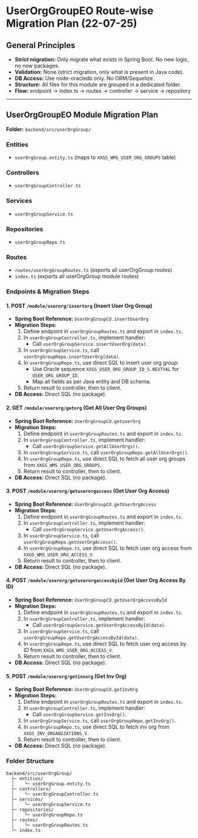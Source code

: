 # UserOrgGroupEO Route-wise Migration Plan (22-07-25)

## General Principles

- **Strict migration:** Only migrate what exists in Spring Boot. No new logic, no new packages.
- **Validation:** None (strict migration, only what is present in Java code).
- **DB Access:** Use node-oracledb only. No ORM/Sequelize.
- **Structure:** All files for this module are grouped in a dedicated folder.
- **Flow:** endpoint → index.ts → routes → controller → service → repository

---

## UserOrgGroupEO Module Migration Plan

**Folder:** `backend/src/userOrgGroup/`

### Entities

- `userOrgGroup.entity.ts` (maps to `XXGS_WMS_USER_ORG_GROUPS` table)

### Controllers

- `userOrgGroupController.ts`

### Services

- `userOrgGroupService.ts`

### Repositories

- `userOrgGroupRepo.ts`

### Routes

- `routes/userOrgGroupRoutes.ts` (exports all userOrgGroup routes)
- `index.ts` (exports all userOrgGroup module routes)

### Endpoints & Migration Steps

#### 1. POST `/module/userorg/insertorg` (Insert User Org Group)

- **Spring Boot Reference:** `UserOrgGroupCO.insertUserOrg`
- **Migration Steps:**
  1. Define endpoint in `userOrgGroupRoutes.ts` and export in `index.ts`.
  2. In `userOrgGroupController.ts`, implement handler:
     - Call `userOrgGroupService.insertUserOrg(data)`.
  3. In `userOrgGroupService.ts`, call `userOrgGroupRepo.insertUserOrg(data)`.
  4. In `userOrgGroupRepo.ts`, use direct SQL to insert user org group:
     - Use Oracle sequence `XXGS_USER_ORG_GROUP_ID_S.NEXTVAL` for `USER_ORG_GROUP_ID`.
     - Map all fields as per Java entity and DB schema.
  5. Return result to controller, then to client.
- **DB Access:** Direct SQL (no package).

#### 2. GET `/module/userorg/getorg` (Get All User Org Groups)

- **Spring Boot Reference:** `UserOrgGroupCO.getuserOrg`
- **Migration Steps:**
  1. Define endpoint in `userOrgGroupRoutes.ts` and export in `index.ts`.
  2. In `userOrgGroupController.ts`, implement handler:
     - Call `userOrgGroupService.getAllUserOrgs()`.
  3. In `userOrgGroupService.ts`, call `userOrgGroupRepo.getAllUserOrgs()`.
  4. In `userOrgGroupRepo.ts`, use direct SQL to fetch all user org groups from `XXGS_WMS_USER_ORG_GROUPS`.
  5. Return result to controller, then to client.
- **DB Access:** Direct SQL (no package).

#### 3. POST `/module/userorg/getuserorgaccess` (Get User Org Access)

- **Spring Boot Reference:** `UserOrgGroupCO.getUserOrgAccess`
- **Migration Steps:**
  1. Define endpoint in `userOrgGroupRoutes.ts` and export in `index.ts`.
  2. In `userOrgGroupController.ts`, implement handler:
     - Call `userOrgGroupService.getUserOrgAccess()`.
  3. In `userOrgGroupService.ts`, call `userOrgGroupRepo.getUserOrgAccess()`.
  4. In `userOrgGroupRepo.ts`, use direct SQL to fetch user org access from `XXGS_WMS_USER_ORG_ACCESS_V`.
  5. Return result to controller, then to client.
- **DB Access:** Direct SQL (no package).

#### 4. POST `/module/userorg/getuserorgaccessbyid` (Get User Org Access By ID)

- **Spring Boot Reference:** `UserOrgGroupCO.getUserOrgAccessById`
- **Migration Steps:**
  1. Define endpoint in `userOrgGroupRoutes.ts` and export in `index.ts`.
  2. In `userOrgGroupController.ts`, implement handler:
     - Call `userOrgGroupService.getUserOrgAccessById(data)`.
  3. In `userOrgGroupService.ts`, call `userOrgGroupRepo.getUserOrgAccessById(data)`.
  4. In `userOrgGroupRepo.ts`, use direct SQL to fetch user org access by ID from `XXGS_WMS_USER_ORG_ACCESS_V`.
  5. Return result to controller, then to client.
- **DB Access:** Direct SQL (no package).

#### 5. POST `/module/userorg/getinvorg` (Get Inv Org)

- **Spring Boot Reference:** `UserOrgGroupCO.getInvOrg`
- **Migration Steps:**
  1. Define endpoint in `userOrgGroupRoutes.ts` and export in `index.ts`.
  2. In `userOrgGroupController.ts`, implement handler:
     - Call `userOrgGroupService.getInvOrg()`.
  3. In `userOrgGroupService.ts`, call `userOrgGroupRepo.getInvOrg()`.
  4. In `userOrgGroupRepo.ts`, use direct SQL to fetch inv org from `XXGS_INV_ORGANIZATIONS_V`.
  5. Return result to controller, then to client.
- **DB Access:** Direct SQL (no package).

### Folder Structure

```
backend/src/userOrgGroup/
  ├─ entities/
  │    └─ userOrgGroup.entity.ts
  ├─ controllers/
  │    └─ userOrgGroupController.ts
  ├─ services/
  │    └─ userOrgGroupService.ts
  ├─ repositories/
  │    └─ userOrgGroupRepo.ts
  ├─ routes/
  │    └─ userOrgGroupRoutes.ts
  └─ index.ts
```
